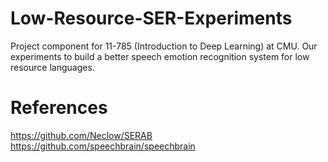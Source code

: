 # Low-Resource-SER-Experiments
Project component for 11-785 (Introduction to Deep Learning) at CMU. Our experiments to build a better speech emotion recognition system for low resource languages. 

# References
https://github.com/Neclow/SERAB
https://github.com/speechbrain/speechbrain
